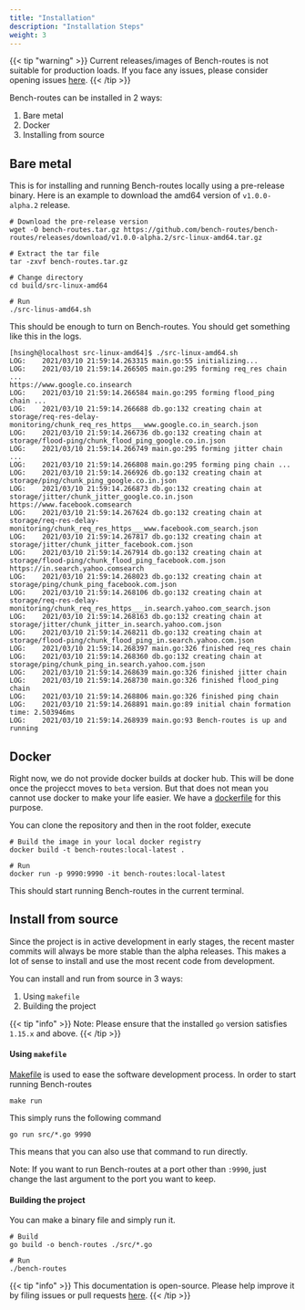 ```yaml
---
title: "Installation"
description: "Installation Steps"
weight: 3
---
```


{{< tip "warning" >}}
Current releases/images of Bench-routes is not suitable for production loads. If you face any issues, please
consider opening issues [here](https://github.com/bench-routes/bench-routes/issues).
{{< /tip >}}

Bench-routes can be installed in 2 ways:

1. Bare metal
2. Docker
3. Installing from source

## Bare metal

This is for installing and running Bench-routes locally using a pre-release binary. Here is an example to download the
amd64 version of `v1.0.0-alpha.2` release.

```shell
# Download the pre-release version
wget -O bench-routes.tar.gz https://github.com/bench-routes/bench-routes/releases/download/v1.0.0-alpha.2/src-linux-amd64.tar.gz

# Extract the tar file
tar -zxvf bench-routes.tar.gz 

# Change directory
cd build/src-linux-amd64

# Run
./src-linus-amd64.sh
```

This should be enough to turn on Bench-routes. You should get something like this in the logs.

```shell
[hsingh@localhost src-linux-amd64]$ ./src-linux-amd64.sh 
LOG:    2021/03/10 21:59:14.263315 main.go:55 initializing...
LOG:    2021/03/10 21:59:14.266505 main.go:295 forming req_res chain ... 
https://www.google.co.insearch
LOG:    2021/03/10 21:59:14.266584 main.go:295 forming flood_ping chain ... 
LOG:    2021/03/10 21:59:14.266688 db.go:132 creating chain at storage/req-res-delay-monitoring/chunk_req_res_https___www.google.co.in_search.json
LOG:    2021/03/10 21:59:14.266736 db.go:132 creating chain at storage/flood-ping/chunk_flood_ping_google.co.in.json
LOG:    2021/03/10 21:59:14.266749 main.go:295 forming jitter chain ... 
LOG:    2021/03/10 21:59:14.266808 main.go:295 forming ping chain ... 
LOG:    2021/03/10 21:59:14.266926 db.go:132 creating chain at storage/ping/chunk_ping_google.co.in.json
LOG:    2021/03/10 21:59:14.266873 db.go:132 creating chain at storage/jitter/chunk_jitter_google.co.in.json
https://www.facebook.comsearch
LOG:    2021/03/10 21:59:14.267624 db.go:132 creating chain at storage/req-res-delay-monitoring/chunk_req_res_https___www.facebook.com_search.json
LOG:    2021/03/10 21:59:14.267817 db.go:132 creating chain at storage/jitter/chunk_jitter_facebook.com.json
LOG:    2021/03/10 21:59:14.267914 db.go:132 creating chain at storage/flood-ping/chunk_flood_ping_facebook.com.json
https://in.search.yahoo.comsearch
LOG:    2021/03/10 21:59:14.268023 db.go:132 creating chain at storage/ping/chunk_ping_facebook.com.json
LOG:    2021/03/10 21:59:14.268106 db.go:132 creating chain at storage/req-res-delay-monitoring/chunk_req_res_https___in.search.yahoo.com_search.json
LOG:    2021/03/10 21:59:14.268163 db.go:132 creating chain at storage/jitter/chunk_jitter_in.search.yahoo.com.json
LOG:    2021/03/10 21:59:14.268211 db.go:132 creating chain at storage/flood-ping/chunk_flood_ping_in.search.yahoo.com.json
LOG:    2021/03/10 21:59:14.268397 main.go:326 finished req_res chain
LOG:    2021/03/10 21:59:14.268360 db.go:132 creating chain at storage/ping/chunk_ping_in.search.yahoo.com.json
LOG:    2021/03/10 21:59:14.268639 main.go:326 finished jitter chain
LOG:    2021/03/10 21:59:14.268730 main.go:326 finished flood_ping chain
LOG:    2021/03/10 21:59:14.268806 main.go:326 finished ping chain
LOG:    2021/03/10 21:59:14.268891 main.go:89 initial chain formation time: 2.503946ms
LOG:    2021/03/10 21:59:14.268939 main.go:93 Bench-routes is up and running
```

## Docker

Right now, we do not provide docker builds at docker hub. This will be done once the projecct moves to `beta` version.
But that does not mean you cannot use docker to make your life easier. We have a
[dockerfile](https://github.com/bench-routes/bench-routes/blob/master/Dockerfile) for this purpose.

You can clone the repository and then in the root folder, execute

```shell
# Build the image in your local docker registry
docker build -t bench-routes:local-latest .

# Run
docker run -p 9990:9990 -it bench-routes:local-latest
```

This should start running Bench-routes in the current terminal.

## Install from source

Since the project is in active development in early stages, the recent master commits will always be more stable than
the alpha releases. This makes a lot of sense to install and use the most recent code from development.

You can install and run from source in 3 ways:

1. Using `makefile`
2. Building the project

{{< tip "info" >}}
Note: Please ensure that the installed `go` version satisfies `1.15.x` and above.
{{< /tip >}}

#### Using `makefile`

[Makefile](https://www.gnu.org/software/make/manual/make.html) is used to ease the software development process. In order
to start running Bench-routes

```shell
make run
```

This simply runs the following command

```shell
go run src/*.go 9990
```

This means that you can also use that command to run directly.

Note: If you want to run Bench-routes at a port other than `:9990`, just change the last argument to the port you
want to keep.

#### Building the project

You can make a binary file and simply run it.

```shell
# Build
go build -o bench-routes ./src/*.go

# Run
./bench-routes
```

{{< tip "info" >}}
This documentation is open-source. Please help improve it by filing issues or pull requests [here](https://github.com/bench-routes/website).
{{< /tip >}}
